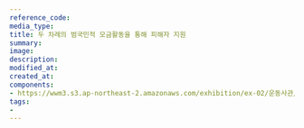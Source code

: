 ```yaml
---
reference_code:
media_type:
title: 두 차례의 범국민적 모금활동을 통해 피해자 지원
summary:
image:
description:
modified_at:
created_at:
components:
- https://wwm3.s3.ap-northeast-2.amazonaws.com/exhibition/ex-02/운동사관/연대로희망을만들다/두+차례의+범국민적+모금활동을+통해+피해자+지원.jpg
tags:
-
---
```

